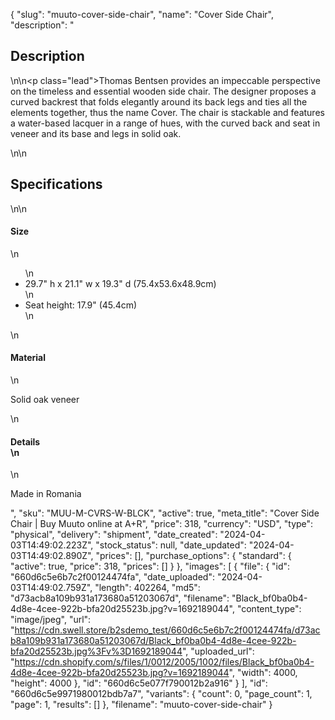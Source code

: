 {
  "slug": "muuto-cover-side-chair",
  "name": "Cover Side Chair",
  "description": "<h2>Description</h2>\n<!-- split -->\n<p class=\"lead\">Thomas Bentsen provides an impeccable perspective on the timeless and essential wooden side chair. The designer proposes a curved backrest that folds elegantly around its back legs and ties all the elements together, thus the name Cover. The chair is stackable and features a water-based lacquer in a range of hues, with the curved back and seat in veneer and its base and legs in solid oak.</p>\n<!-- split -->\n<h2>Specifications</h2>\n<!-- split -->\n<h4>Size</h4>\n<ul>\n<li>29.7\" h x 21.1\" w x 19.3\" d (75.4x53.6x48.9cm)</li>\n<li>Seat height: 17.9\" (45.4cm)</li>\n</ul>\n<h4>Material</h4>\n<p>Solid oak veneer</p>\n<h4>Details<br>\n</h4>\n<p>Made in Romania</p>",
  "sku": "MUU-M-CVRS-W-BLCK",
  "active": true,
  "meta_title": "Cover Side Chair | Buy Muuto online at A+R",
  "price": 318,
  "currency": "USD",
  "type": "physical",
  "delivery": "shipment",
  "date_created": "2024-04-03T14:49:02.223Z",
  "stock_status": null,
  "date_updated": "2024-04-03T14:49:02.890Z",
  "prices": [],
  "purchase_options": {
    "standard": {
      "active": true,
      "price": 318,
      "prices": []
    }
  },
  "images": [
    {
      "file": {
        "id": "660d6c5e6b7c2f00124474fa",
        "date_uploaded": "2024-04-03T14:49:02.759Z",
        "length": 402264,
        "md5": "d73acb8a109b931a173680a51203067d",
        "filename": "Black_bf0ba0b4-4d8e-4cee-922b-bfa20d25523b.jpg?v=1692189044",
        "content_type": "image/jpeg",
        "url": "https://cdn.swell.store/b2sdemo_test/660d6c5e6b7c2f00124474fa/d73acb8a109b931a173680a51203067d/Black_bf0ba0b4-4d8e-4cee-922b-bfa20d25523b.jpg%3Fv%3D1692189044",
        "uploaded_url": "https://cdn.shopify.com/s/files/1/0012/2005/1002/files/Black_bf0ba0b4-4d8e-4cee-922b-bfa20d25523b.jpg?v=1692189044",
        "width": 4000,
        "height": 4000
      },
      "id": "660d6c5e077f790012b2a916"
    }
  ],
  "id": "660d6c5e9971980012bdb7a7",
  "variants": {
    "count": 0,
    "page_count": 1,
    "page": 1,
    "results": []
  },
  "filename": "muuto-cover-side-chair"
}